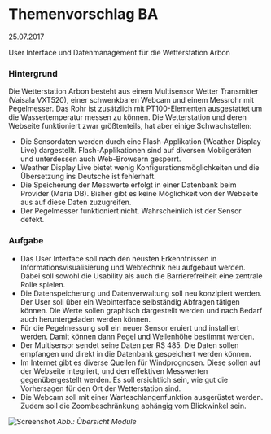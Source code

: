 # Themenvorschlag BA
25.07.2017

User Interface und Datenmanagement für die Wetterstation Arbon

### Hintergrund
Die Wetterstation Arbon besteht aus einem Multisensor Wetter Transmitter (Vaisala VXT520), einer schwenkbaren Webcam und einem Messrohr mit Pegelmesser. Das Rohr ist zusätzlich mit PT100-Elementen ausgestattet um die Wassertemperatur messen zu können. Die Wetterstation und deren Webseite funktioniert zwar größtenteils, hat aber einige Schwachstellen:
* Die Sensordaten werden durch eine Flash-Applikation (Weather Display Live) dargestellt. Flash-Applikationen sind auf diversen Mobilgeräten und unterdessen auch Web-Browsern gesperrt.
* Weather Display Live bietet wenig Konfigurationsmöglichkeiten und die Übersetzung ins Deutsche ist fehlerhaft.
* Die Speicherung der Messwerte erfolgt in einer Datenbank beim Provider (Maria DB). Bisher gibt es keine Möglichkeit von der Webseite aus auf diese Daten zuzugreifen.
* Der Pegelmesser funktioniert nicht. Wahrscheinlich ist der Sensor defekt.

### Aufgabe
* Das User Interface soll nach den neusten Erkenntnissen in Informationsvisualisierung und Webtechnik neu aufgebaut werden. Dabei soll sowohl die Usability als auch die Barrierefreiheit eine zentrale Rolle spielen.
* Die Datenspeicherung und Datenverwaltung soll neu konzipiert werden. Der User soll über ein Webinterface selbständig Abfragen tätigen können. Die Werte sollen graphisch dargestellt werden und nach Bedarf auch heruntergeladen werden können.
* Für die Pegelmessung soll ein neuer Sensor eruiert und installiert werden. Damit können dann Pegel und Wellenhöhe bestimmt werden.
* Der Multisensor sendet seine Daten per RS 485. Die Daten sollen empfangen und direkt in die Datenbank gespeichert werden können.
* Im Internet gibt es diverse Quellen für Windprognosen. Diese sollen auf der Webseite integriert, und den effektiven Messwerten gegenübergestellt werden. Es soll ersichtlich sein, wie gut die Vorhersagen für den Ort der Wetterstation sind.
* Die Webcam soll mit einer Warteschlangenfunktion ausgerüstet werden. Zudem soll die Zoombeschränkung abhängig vom Blickwinkel sein.


![Screenshot](../img/module.png)
*Abb.: Übersicht Module*

